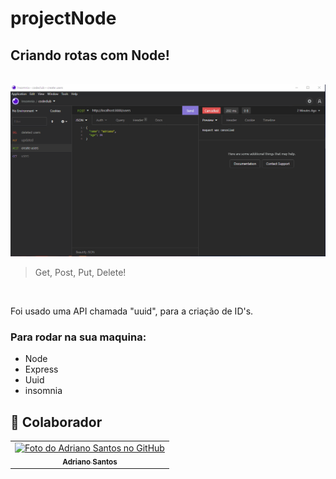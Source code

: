 # projectNode

<h2>Criando rotas com Node!</h2>
<br>

<img src="./assets/rotasNode.gif" alt="printscreen do acesso as rotas">

> Get, Post, Put, Delete!

<br>

<p>Foi usado uma API chamada "uuid", para a criação de ID's. </p>

### Para rodar na sua maquina:

- Node
- Express
- Uuid
- insomnia

## 🤝 Colaborador

<table>
  <tr>
    <td align="center">
      <a href="#">
        <img src="https://avatars.githubusercontent.com/u/88194385?v=4" width="100px;" alt="Foto do Adriano Santos no GitHub"/><br>
        <sub>
          <b>Adriano Santos</b>
        </sub>
      </a>
    </td>
